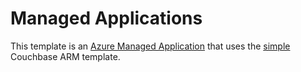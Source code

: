 # Managed Applications
This template is an [Azure Managed Application](https://azure.microsoft.com/en-us/blog/azure-managed-applications/) that uses the [simple](../simple) Couchbase ARM template.
